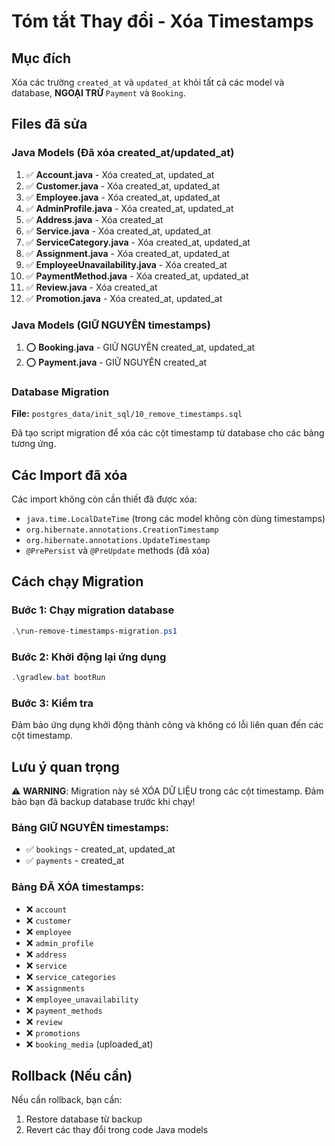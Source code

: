 # Tóm tắt Thay đổi - Xóa Timestamps

## Mục đích
Xóa các trường `created_at` và `updated_at` khỏi tất cả các model và database, **NGOẠI TRỪ** `Payment` và `Booking`.

## Files đã sửa

### Java Models (Đã xóa created_at/updated_at)

1. ✅ **Account.java** - Xóa created_at, updated_at
2. ✅ **Customer.java** - Xóa created_at, updated_at
3. ✅ **Employee.java** - Xóa created_at, updated_at
4. ✅ **AdminProfile.java** - Xóa created_at, updated_at
5. ✅ **Address.java** - Xóa created_at
6. ✅ **Service.java** - Xóa created_at, updated_at
7. ✅ **ServiceCategory.java** - Xóa created_at, updated_at
8. ✅ **Assignment.java** - Xóa created_at, updated_at
9. ✅ **EmployeeUnavailability.java** - Xóa created_at
10. ✅ **PaymentMethod.java** - Xóa created_at, updated_at
11. ✅ **Review.java** - Xóa created_at
12. ✅ **Promotion.java** - Xóa created_at, updated_at

### Java Models (GIỮ NGUYÊN timestamps)

1. ⭕ **Booking.java** - GIỮ NGUYÊN created_at, updated_at
2. ⭕ **Payment.java** - GIỮ NGUYÊN created_at

### Database Migration

**File:** `postgres_data/init_sql/10_remove_timestamps.sql`

Đã tạo script migration để xóa các cột timestamp từ database cho các bảng tương ứng.

## Các Import đã xóa

Các import không còn cần thiết đã được xóa:
- `java.time.LocalDateTime` (trong các model không còn dùng timestamps)
- `org.hibernate.annotations.CreationTimestamp`
- `org.hibernate.annotations.UpdateTimestamp`
- `@PrePersist` và `@PreUpdate` methods (đã xóa)

## Cách chạy Migration

### Bước 1: Chạy migration database
```powershell
.\run-remove-timestamps-migration.ps1
```

### Bước 2: Khởi động lại ứng dụng
```powershell
.\gradlew.bat bootRun
```

### Bước 3: Kiểm tra
Đảm bảo ứng dụng khởi động thành công và không có lỗi liên quan đến các cột timestamp.

## Lưu ý quan trọng

⚠️ **WARNING**: Migration này sẽ XÓA DỮ LIỆU trong các cột timestamp. Đảm bảo bạn đã backup database trước khi chạy!

### Bảng GIỮ NGUYÊN timestamps:
- ✅ `bookings` - created_at, updated_at
- ✅ `payments` - created_at

### Bảng ĐÃ XÓA timestamps:
- ❌ `account`
- ❌ `customer`
- ❌ `employee`
- ❌ `admin_profile`
- ❌ `address`
- ❌ `service`
- ❌ `service_categories`
- ❌ `assignments`
- ❌ `employee_unavailability`
- ❌ `payment_methods`
- ❌ `review`
- ❌ `promotions`
- ❌ `booking_media` (uploaded_at)

## Rollback (Nếu cần)

Nếu cần rollback, bạn cần:
1. Restore database từ backup
2. Revert các thay đổi trong code Java models
